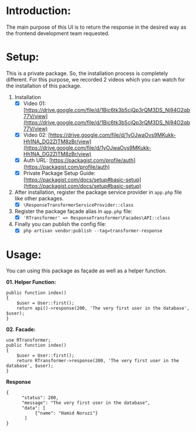 # Introduction:
The main purpose of this UI is to return the response in the desired way as the frontend development team requested.

# Setup:
This is a private package. So, the installation process is completely different. For this purpose, we recorded 2 videos which you can watch for the installation of this package.

 1. Installation
	 - [x] Video 01: [https://drive.google.com/file/d/1Bic6tk3b5cjQp3rQM3DS_Nj94O2qb77V/view](https://drive.google.com/file/d/1Bic6tk3b5cjQp3rQM3DS_Nj94O2qb77V/view)
	 - [x] Video 02: [https://drive.google.com/file/d/1yOJwaOvs9MKukk-Hh1NA_DG2ZITM8zBr/view](https://drive.google.com/file/d/1yOJwaOvs9MKukk-Hh1NA_DG2ZITM8zBr/view)
	 - [x] Auth URL: [https://packagist.com/profile/auth](https://packagist.com/profile/auth)
	 - [x] Private Package Setup Guide: [https://packagist.com/docs/setup#basic-setup](https://packagist.com/docs/setup#basic-setup)
 2. After installation, register the package service provider in `app.php` file like other packages.
	 - [x] `\ResponseTransformerServiceProvider::class`
 3. Register the package façade alias in `app.php` file:
	 - [x] `'RTransformer' => ResponseTransformer\Facades\API::class`
 4. Finally you can publish the config file:
	 - [x] `php artisan vendor:publish --tag=transformer-response`

# Usage:
You can using this package as façade as well as a helper function.

**01. Helper Function:**

    public function index()
    {
        $user = User::first();
        return api()->response(200, 'The very first user in the database', $user);
    }
     
**02. Facade:**

    use RTransformer;
    public function index()
    {
        $user = User::first();
        return RTransformer->response(200, 'The very first user in the database', $user);
    }
    
**Response**

    {
          "status": 200,
          "message": "The very first user in the database",
          "data": [
               {"name": "Hamid Noruzi"}
           ]
    }

